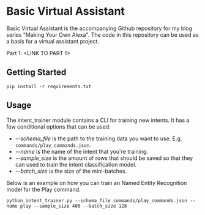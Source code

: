 # Basic Virtual Assistant

Basic Virtual Assistant is the accompanying Github repository for my blog series "Making Your Own Alexa". The code in this repository can be used as a basis for a virtual assistant project.

Part 1: <LINK TO PART 1>

## Getting Started

```
pip install -r requirements.txt
```

## Usage

The intent_trainer module contains a CLI for training new intents. It has a few conditional options that can be used:

* *--schema_file* is the path to the training data you want to use. E.g. `commands/play_commands.json`.
* *--name* is the name of the intent that you're training.
* *--sample_size* is the amount of rows that should be saved so that they can used to train the intent classification model.
* *--batch_size* is the size of the mini-batches.

Below is an example on how you can train an Named Entity Recognition model for the Play command.

```
python intent_trainer.py --schema_file commands/play_commands.json --name play --sample_size 400 --batch_size 128
```



